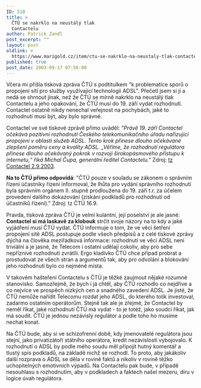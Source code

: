 ```yaml
---
ID: 510
title: >
  ČTÚ se nakrklo na neustálý tlak
  Contactelu
author: Patrick Zandl
post_excerpt: ""
layout: post
oldlink: >
  https://www.marigold.cz/item/ctu-se-nakrklo-na-neustaly-tlak-contactelu
published: true
post_date: 2003-09-17 07:56:00
---
```

Včera mi přišla tisková zpráva ČTÚ s podtitulkem "k problematice sporů o propojení sítí pro služby využívající technologii ADSL". Přečetl jsem si ji a nedá se shrnout jinak, než že ČTÚ se mírně nakrklo na neustálý tlak Contactelu a jeho opakování, že ČTÚ musí do 19. září vydat rozhodnutí. Contactel ostatně nikdy nenechal veřejnost na pochybách, jaké to rozhodnutí musí být, aby bylo správné. 
<p>
Contactel ve své tiskové zprávě přímo uváděl: <I>"Právě 19. září Contactel očekává pozitivní rozhodnutí Českého telekomunikačního úřadu nařizující propojení v oblasti služeb ADSL. Tento krok přinese dlouho očekávané zlepšení poměru ceny a kvality ADSL. &#8222;Věříme, že rozhodnutí regulátora přinese dlouho očekávaný pokrok v rozvoji širokopásmového přístupu k internetu,&#8220; říká Michal Čupa, generální ředitel Contactelu."</I> Zdroj: <A href="http://www.contactel.cz/script/7_presstext.asp?rid=470">tz Contactel 2.9.2003</A>. 
<p>
<STRONG>Na to ČTÚ přímo odpovídá</STRONG>: "ČTÚ pouze v souladu se zákonem o správním řízení účastníky řízení informoval, že lhůta pro vydání správního rozhodnutí byla správním orgánem II. stupně prodloužena do 19. září t.r. za účelem provedení dalšího dokazování (získání podkladů pro rozhodnutí od účastníků řízení)." Zdroj: tz ČTÚ 16.9.
<p>
Pravda, tisková zpráva ČTÚ je velmi kulantní, její poselství je ale jasné: <STRONG>Contactel si má laskavě za klobouk</STRONG> strčit svoje názory na to kdy a jaké vyjádření musí ČTÚ vydat. ČTÚ informuje o tom, že ve věci šetření propojení sítě ADSL postupuje podle všech předpisů a z celé tiskové zprávy dýchá na člověka meziřádková informace: rozhodnutí ve věci ADSL není triviální a je jasné, že Telecom i ostatní udělají cokoliv, aby pro sebe nepříznivé rozhodnutí zvrátili. Ergo kladívko ČTÚ chce případ probrat a prostudovat ze všech stran a argumentů tak, aby pro odvolání a blokování jeho rozhodnutí bylo co nejméně místa. 
<p>
V takovém hašteření Contactelu&#160;s ČTÚ je těžké zaujmout nějaké rozumné stanovisko. Samozřejmě, že bych i já chtěl, aby ČTÚ rozhodlo co nejdříve a co nejvíce ve prospěch nízkých cen a snadného zavedení ADSL. Je jisté, že ČTÚ nemůže nařídit Telecomu rozdat jeho ADSL, do kterého tolik investoval, zadarmo ostatním operátorům. Stejně tak ale je zřejmé, že Contactel by neměl říkat, jaké rozhodnutí ČTÚ má vydat - to je totéž, jako soudci říkat, jak má soudit. ČTÚ je jednou nezávislý regulátor a podle toho ho musíme nechat konat. 
<p>
Na ČTÚ bude, aby si ve schizofrenní době, kdy jmenovatelé regulátora jsou stejní, jako privatizátoři státního operátora, kredit nezávislosti vybojovalo. K rozhodnutí o ADSL by podle mého soudu měl připojit hutný komentář a tlustý spis podkladů, na základě nichž se rozhodl. To proto, aby jakákoliv další rozprava o ADSL se děla v rovině faktů a nikoliv v rovině těžko uchopitelných emotivních výpadů. Na Contactelu pak bude, v případě nesouhlasu s rozhodnutím, aby v podkladech a faktech našel mezeru, díru v logice úvah regulátora. </p>
